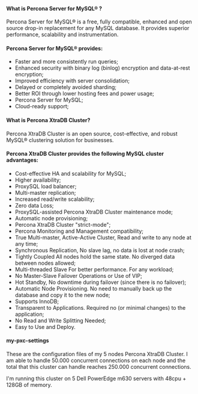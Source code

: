 #### What is Percona Server for MySQL® ?
Percona Server for MySQL® is a free, fully compatible, enhanced and open source drop-in replacement for any MySQL database. It provides superior performance, scalability and instrumentation.

#### Percona Server for MySQL® provides:
* Faster and more consistently run queries;
* Enhanced security with binary log (binlog) encryption and data-at-rest encryption;
* Improved efficiency with server consolidation;
* Delayed or completely avoided sharding;
* Better ROI through lower hosting fees and power usage;
* Percona Server for MySQL;
* Cloud-ready support;

#### What is Percona XtraDB Cluster?
Percona XtraDB Cluster is an open source, cost-effective, and robust MySQL® clustering solution for businesses.

#### Percona XtraDB Cluster provides the following MySQL cluster advantages:
* Cost-effective HA and scalability for MySQL;
* Higher availability;
* ProxySQL load balancer;
* Multi-master replication;
* Increased read/write scalability;
* Zero data Loss;
* ProxySQL-assisted Percona XtraDB Cluster maintenance mode;
* Automatic node provisioning;
* Percona XtraDB Cluster "strict-mode";
* Percona Monitoring and Management compatibility;
* True Multi-master, Active-Active Cluster, Read and write to any node at any time;
* Synchronous Replication, No slave lag, no data is lost at node crash;
* Tightly Coupled All nodes hold the same state. No diverged data between nodes allowed;
* Multi-threaded Slave For better performance. For any workload;
* No Master-Slave Failover Operations or Use of VIP;
* Hot Standby, No downtime during failover (since there is no failover);
* Automatic Node Provisioning. No need to manually back up the database and copy it to the new node;
* Supports InnoDB;
* Transparent to Applications. Required no (or minimal changes) to the application;
* No Read and Write Splitting Needed;
* Easy to Use and Deploy.

#### my-pxc-settings
These are the configuration files of my 5 nodes Percona XtraDB Cluster.
I am able to handle 50.000 concurrent connections on each node and the total that this cluster can handle reaches 250.000 concurrent connections.

I'm running this cluster on 5 Dell PowerEdge m630 servers with 48cpu + 128GB of memory.


